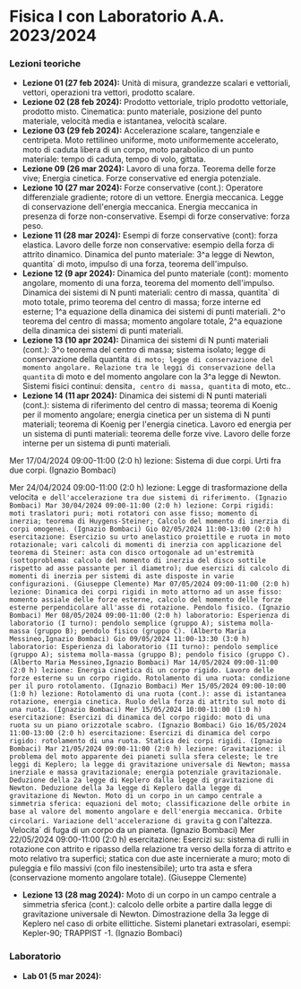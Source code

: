 # Fisica I con Laboratorio A.A. 2023/2024
### Lezioni teoriche
- **Lezione 01 (27 feb 2024):** Unità di misura, grandezze scalari e vettoriali, vettori, operazioni tra vettori, prodotto scalare.
- **Lezione 02 (28 feb 2024):** Prodotto vettoriale, triplo prodotto vettoriale, prodotto misto. Cinematica: punto materiale, posizione del punto materiale, velocità media e istantanea, velocità scalare.
- **Lezione 03 (29 feb 2024):** Accelerazione scalare, tangenziale e centripeta. Moto rettilineo uniforme, moto uniformemente accelerato, moto di caduta libera di un  corpo, moto parabolico di un punto materiale: tempo di caduta, tempo di volo, gittata.
- **Lezione 09 (26 mar 2024):** Lavoro di una forza. Teorema delle forze vive; Energia cinetica. Forze conservative ed energia potenziale.
- **Lezione 10 (27 mar 2024):** Forze conservative (cont.): Operatore differenziale gradiente; rotore di un vettore. Energia meccanica. Legge di conservazione dell'energia meccanica. Energia meccanica in presenza di forze non-conservative. Esempi di forze conservative: forza peso.
- **Lezione 11 (28 mar 2024):**  Esempi di forze conservative (cont): forza elastica. Lavoro delle forze non conservative: esempio della forza di attrito dinamico. Dinamica del punto materiale: 3^a legge di Newton, quantita` di moto, impulso di una forza, teorema dell'impulso.
- **Lezione 12 (9 apr 2024):** Dinamica del punto materiale (cont): momento angolare, momento di una forza, teorema del momento dell'impulso. Dinamica dei sistemi di N punti materiali: centro di massa, quantita` di moto totale, primo teorema del centro di massa; forze interne ed esterne; 1^a equazione della dinamica dei sistemi di punti materiali. 2^o teorema del centro di massa; momento angolare totale, 2^a equazione della dinamica dei sistemi di punti materiali.
- **Lezione 13 (10 apr 2024):** Dinamica dei sistemi di N punti materiali (cont.): 3^o teorema del centro di massa; sistema isolato; legge di conservazione della quantita` di moto; legge di conservazione del momento angolare. Relazione tra le leggi di conservazione della quantita` di moto e del momento angolare con la 3^a legge di Newton. Sistemi fisici continui: densita`, centro di massa, quantita` di moto, etc.. 
- **Lezione 14 (11 apr 2024):** Dinamica dei sistemi di N punti materiali (cont.): sistema di riferimento del centro di massa; teorema di Koenig per il momento angolare; energia cinetica per un sistema di N punti materiali; teorema di Koenig per l'energia cinetica. Lavoro ed energia per un sistema di punti materiali: teorema delle forze vive. Lavoro delle forze interne per un sistema di punti materiali. 

Mer 17/04/2024 09:00-11:00 (2:0 h) lezione: Sistema di due corpi. Urti fra due corpi. (Ignazio Bombaci)


Mer 24/04/2024 09:00-11:00 (2:0 h) lezione: Legge di trasformazione della velocita` e dell'accelerazione tra due sistemi di riferimento. (Ignazio Bombaci)
Mar 30/04/2024 09:00-11:00 (2:0 h) lezione: Corpi rigidi: moti traslatori puri; moti rotatori con asse fisso; momento di inerzia; teorema di Huygens-Steiner; Calcolo del momento di inerzia di corpi omogenei. (Ignazio Bombaci)
Gio 02/05/2024 11:00-13:00 (2:0 h) esercitazione: Esercizio su urto anelastico proiettile e ruota in moto rotazionale; vari calcoli di momenti di inerzia con applicazione del teorema di Steiner: asta con disco ortogonale ad un'estremità (sottoproblema: calcolo del momento di inerzia del disco sottile rispetto ad asse passante per il diametro); due esercizi di calcolo di momenti di inerzia per sistemi di aste disposte in varie configurazioni. (Giuseppe Clemente)
Mar 07/05/2024 09:00-11:00 (2:0 h) lezione: Dinamica dei corpi rigidi in moto attorno ad un asse fisso: momento assiale delle forze esterne, calcolo del momento delle forze esterne perpendicolare all'asse di rotazione. Pendolo fisico. (Ignazio Bombaci)
Mer 08/05/2024 09:00-11:00 (2:0 h) laboratorio: Esperienza di laboratorio (I turno): pendolo semplice (gruppo A); sistema molla-massa (gruppo B); pendolo fisico (gruppo C). (Alberto Maria Messineo,Ignazio Bombaci)
Gio 09/05/2024 11:00-13:30 (3:0 h) laboratorio: Esperienza di laboratorio (II turno): pendolo semplice (gruppo A); sistema molla-massa (gruppo B); pendolo fisico (gruppo C). (Alberto Maria Messineo,Ignazio Bombaci)
Mar 14/05/2024 09:00-11:00 (2:0 h) lezione: Energia cinetica di un corpo rigido. Lavoro delle forze esterne su un corpo rigido. Rotolamento di una ruota: condizione per il puro rotolamento. (Ignazio Bombaci)
Mer 15/05/2024 09:00-10:00 (1:0 h) lezione: Rotolamento di una ruota (cont.): asse di istantanea rotazione, energia cinetica. Ruolo della forza di attrito sul moto di una ruota. (Ignazio Bombaci)
Mer 15/05/2024 10:00-11:00 (1:0 h) esercitazione: Esercizi di dinamica del corpo rigido: moto di una ruota su un piano orizzotale scabro. (Ignazio Bombaci)
Gio 16/05/2024 11:00-13:00 (2:0 h) esercitazione: Esercizi di dinamica del corpo rigido: rotolamento di una ruota. Statica dei corpi rigidi. (Ignazio Bombaci)
Mar 21/05/2024 09:00-11:00 (2:0 h) lezione: Gravitazione: il problema del moto apparente dei pianeti sulla sfera celeste; le tre leggi di Keplero; la legge di gravitazione universale di Newton; massa inerziale e massa gravitazionale; energia potenziale gravitazionale. Deduzione della 2a legge di Keplero dalla legge di gravitazione di Newton. Deduzione della 3a legge di Keplero dalla legge di gravitazione di Newton. Moto di un corpo in un campo centrale a simmetria sferica: equazioni del moto; classificazione delle orbite in base al valore del momento angolare e dell'energia meccanica. Orbite circolari. Variazione dell'accelerazione di gravita` g con l'altezza. Velocita` di fuga di un corpo da un pianeta. (Ignazio Bombaci)
Mer 22/05/2024 09:00-11:00 (2:0 h) esercitazione: Esercizi su: sistema di rulli in rotazione con attrito e ripasso della relazione tra verso della forza di attrito e moto relativo tra superfici; statica con due aste incernierate a muro; moto di puleggia e filo massivi (con filo inestensibile); urto tra asta e sfera (conservazione momento angolare totale). (Giuseppe Clemente)
- **Lezione 13 (28 mag 2024):** Moto di un corpo in un campo centrale a simmetria sferica (cont.): calcolo delle orbite a partire dalla legge di gravitazione universale di Newton. Dimostrazione della 3a legge di Keplero nel caso di orbite ellittiche. Sistemi planetari extrasolari, esempi: Kepler-90; TRAPPIST -1. (Ignazio Bombaci)



### Laboratorio
- **Lab 01 (5 mar 2024):** 


